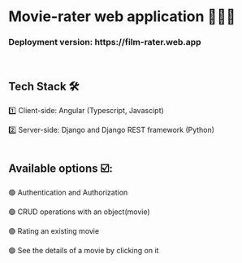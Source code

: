 # Movie-rater web application 🧑‍💻🔥
<h3>Deployment version:  https://film-rater.web.app</h3> </br>

## Tech Stack 🛠
1️⃣ Client-side: Angular (Typescript, Javascipt)

2️⃣ Server-side: Django and Django REST framework (Python) </br>
</br>

## Available options ☑️:
🟢 Authentication and Authorization

🟢 CRUD operations with an object(movie)

🟢 Rating an existing movie

🟢 See the details of a movie by clicking on it

